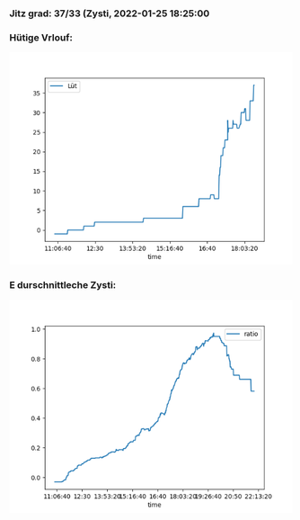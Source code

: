 ### Jitz grad: 37/33 (Zysti, 2022-01-25 18:25:00

### Hütige Vrlouf:
![Graph](Today.png)

### E durschnittleche Zysti:
![Graph](Zysti.png)